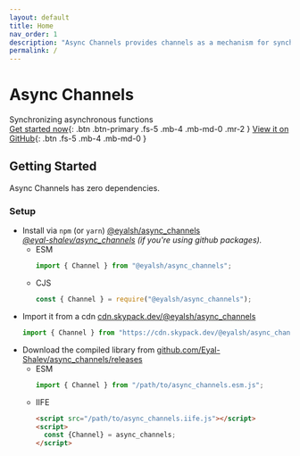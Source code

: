 ```yaml
---
layout: default
title: Home
nav_order: 1
description: "Async Channels provides channels as a mechanism for synchronizing asynchronous functions."
permalink: /
---
```


# Async Channels

Synchronizing asynchronous functions\
[Get started now](#getting-started){: .btn .btn-primary .fs-5 .mb-4 .mb-md-0
.mr-2 } [View it on GitHub](https://github.com/Eyal-Shalev/async_channels){:
.btn .fs-5 .mb-4 .mb-md-0 }

## Getting Started

Async Channels has zero dependencies.

### Setup

- Install via `npm` (or `yarn`)
  [@eyalsh/async_channels](https://npmjs.com/package/@eyalsh/async_channels)\
  _[@eyal-shalev/async_channels](https://github.com/Eyal-Shalev/async_channels/packages/983326)
  (if you're using github packages)._
  - ESM
    ```js
    import { Channel } from "@eyalsh/async_channels";
    ```
  - CJS
    ```js
    const { Channel } = require("@eyalsh/async_channels");
    ```
- Import it from a cdn
  [cdn.skypack.dev/@eyalsh/async_channels](https://cdn.skypack.dev/@eyalsh/async_channels)
  ```js
  import { Channel } from "https://cdn.skypack.dev/@eyalsh/async_channels";
  ```
- Download the compiled library from
  [github.com/Eyal-Shalev/async_channels/releases](https://github.com/Eyal-Shalev/async_channels/releases)
  - ESM
    ```js
    import { Channel } from "/path/to/async_channels.esm.js";
    ```
  - IIFE
    ```html
    <script src="/path/to/async_channels.iife.js"></script>
    <script>
      const {Channel} = async_channels;
    </script>
    ```
